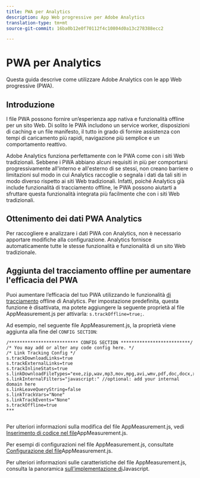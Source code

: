 ```yaml
---
title: PWA per Analytics
description: App Web progressive per Adobe Analytics
translation-type: tm+mt
source-git-commit: 16ba0b12e0f70112f4c10804d0a13c278388ecc2

---
```



# PWA per Analytics

Questa guida descrive come utilizzare Adobe Analytics con le app Web progressive (PWA).

## Introduzione

I file PWA possono fornire un’esperienza app nativa e funzionalità offline per un sito Web. Di solito le PWA includono un service worker, disposizioni di caching e un file manifesto, il tutto in grado di fornire assistenza con tempi di caricamento più rapidi, navigazione più semplice e un comportamento reattivo.

Adobe Analytics funziona perfettamente con le PWA come con i siti Web tradizionali. Sebbene i PWA abbiano alcuni requisiti in più per comportarsi progressivamente all'interno e all'esterno di se stessi, non creano barriere o limitazioni sul modo in cui Analytics raccoglie o segnala i dati da tali siti in modo diverso rispetto ai siti Web tradizionali. Infatti, poiché Analytics già include funzionalità di tracciamento offline, le PWA possono aiutarti a sfruttare questa funzionalità integrata più facilmente che con i siti Web tradizionali.

## Ottenimento dei dati PWA Analytics

Per raccogliere e analizzare i dati PWA con Analytics, non è necessario apportare modifiche alla configurazione. Analytics fornisce automaticamente tutte le stesse funzionalità e funzionalità di un sito Web tradizionale.

## Aggiunta del tracciamento offline per aumentare l'efficacia del PWA

Puoi aumentare l’efficacia del tuo PWA utilizzando le funzionalità [di tracciamento](https://docs.adobe.com/content/help/en/analytics/implementation/javascript-implementation/offline-tracking.html) offline di Analytics. Per impostazione predefinita, questa funzione è disattivata, ma potete aggiungere la seguente proprietà al file AppMeasurement.js per attivarla: `s.trackOffline=true;`.

Ad esempio, nel seguente file AppMeasurement.js, la proprietà viene aggiunta alla fine del `CONFIG SECTION`:

```
/************************** CONFIG SECTION **************************/ 
/* You may add or alter any code config here. */ 
/* Link Tracking Config */ 
s.trackDownloadLinks=true 
s.trackExternalLinks=true 
s.trackInlineStats=true 
s.linkDownloadFileTypes="exe,zip,wav,mp3,mov,mpg,avi,wmv,pdf,doc,docx,xls,xlsx,ppt,pptx" 
s.linkInternalFilters="javascript:" //optional: add your internal domain here 
s.linkLeaveQueryString=false 
s.linkTrackVars="None" 
s.linkTrackEvents="None" 
s.trackOffline=true
***
    
```


Per ulteriori informazioni sulla modifica del file AppMeasurement.js, vedi [Inserimento di codice nel file](https://docs.adobe.com/content/help/en/analytics/implementation/implement-analytics-with-dtm/analytics-tool/t-appmeasurement-code.html)AppMeasurement.js.

Per esempi di configurazioni nel file AppMeasurement.js, consultate [Configurazione del file](https://docs.adobe.com/content/help/en/analytics/implementation/javascript-implementation/appmeasure-mjs-pagecode.html#section_042412C29CC249E298F19B2BC2F43CE7)AppMeasurement.js.

Per ulteriori informazioni sulle caratteristiche del file AppMeasurement.js, consulta la panoramica [sull’implementazione di](https://docs.adobe.com/content/help/en/analytics/implementation/javascript-implementation/appmeasurement-js/appmeasure-mjs.html)Javascript.

